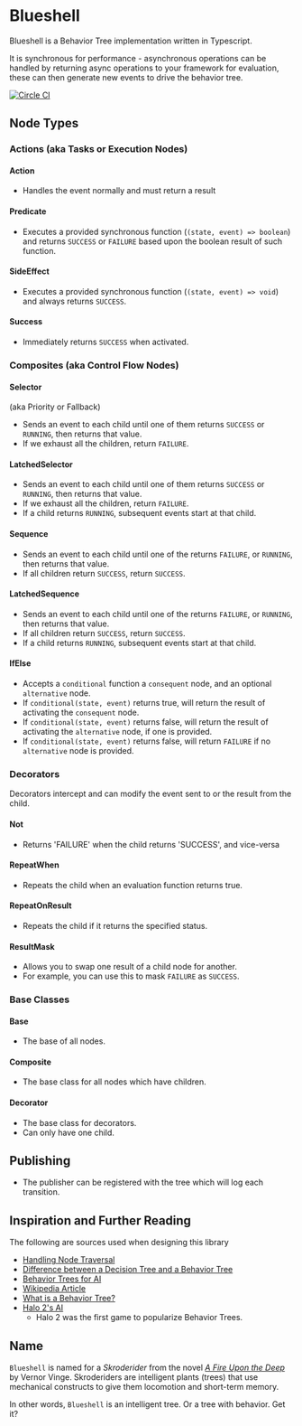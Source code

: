 # Blueshell

Blueshell is a Behavior Tree implementation written in Typescript.

It is synchronous for performance - asynchronous operations can be handled by returning async operations to your framework for evaluation, these can then generate new events to drive the behavior tree.

[![Circle CI](https://circleci.com/gh/6RiverSystems/blueshell/tree/master.svg?style=svg)](https://circleci.com/gh/6RiverSystems/blueshell/tree/master)

## Node Types

### Actions (aka Tasks or Execution Nodes)

#### Action

* Handles the event normally and must return a result

#### Predicate

* Executes a provided synchronous function (`(state, event) => boolean`) and returns `SUCCESS` or `FAILURE` based upon the boolean result of such function.

#### SideEffect

* Executes a provided synchronous function (`(state, event) => void`) and always returns `SUCCESS`.

#### Success

* Immediately returns `SUCCESS` when activated.

### Composites (aka Control Flow Nodes)

#### Selector

(aka Priority or Fallback)

* Sends an event to each child until one of them returns `SUCCESS` or `RUNNING`, then returns that value.
* If we exhaust all the children, return `FAILURE`.

#### LatchedSelector

* Sends an event to each child until one of them returns `SUCCESS` or `RUNNING`, then returns that value.
* If we exhaust all the children, return `FAILURE`.
* If a child returns `RUNNING`, subsequent events start at that child.

#### Sequence

* Sends an event to each child until one of the returns `FAILURE`, or `RUNNING`, then returns that value.
* If all children return `SUCCESS`, return `SUCCESS`.

#### LatchedSequence

* Sends an event to each child until one of the returns `FAILURE`, or `RUNNING`, then returns that value.
* If all children return `SUCCESS`, return `SUCCESS`.
* If a child returns `RUNNING`, subsequent events start at that child.

#### IfElse

* Accepts a `conditional` function a `consequent` node, and an optional `alternative` node.
* If `conditional(state, event)` returns true, will return the result of activating the `consequent` node.
* If `conditional(state, event)` returns false, will return the result of activating the `alternative` node, if one is provided.
* If `conditional(state, event)` returns false, will return `FAILURE` if no `alternative` node is provided.

### Decorators

Decorators intercept and can modify the event sent to or the result from the child.

#### Not

* Returns 'FAILURE' when the child returns 'SUCCESS', and vice-versa

#### RepeatWhen

* Repeats the child when an evaluation function returns true.

#### RepeatOnResult

* Repeats the child if it returns the specified status.

#### ResultMask

* Allows you to swap one result of a child node for another.
* For example, you can use this to mask `FAILURE` as `SUCCESS`.

### Base Classes

#### Base

* The base of all nodes.

#### Composite

* The base class for all nodes which have children.

#### Decorator

* The base class for decorators.
* Can only have one child.

## Publishing

* The publisher can be registered with the tree which will log each transition.

## Inspiration and Further Reading

The following are sources used when designing this library

* [Handling Node Traversal](http://stackoverflow.com/a/15725129/1017787)
* [Difference between a Decision Tree and a Behavior Tree](http://gamedev.stackexchange.com/questions/51693/decision-tree-vs-behavior-tree)
* [Behavior Trees for AI](http://www.gamasutra.com/blogs/ChrisSimpson/20140717/221339/Behavior_trees_for_AI_How_they_work.php)
* [Wikipedia Article](https://en.wikipedia.org/wiki/Behavior_tree_(artificial_intelligence,_robotics_and_control))
* [What is a Behavior Tree?](https://opsive.com/support/documentation/behavior-designer/what-is-a-behavior-tree/)
* [Halo 2's AI](http://www.gamasutra.com/view/feature/130663/gdc_2005_proceeding_handling_.php)
  * Halo 2 was the first game to popularize Behavior Trees.

## Name

`Blueshell` is named for a _Skroderider_ from the novel [_A Fire Upon the Deep_](https://en.wikipedia.org/wiki/A_Fire_Upon_the_Deep)
by Vernor Vinge. Skroderiders are intelligent plants (trees) that use mechanical constructs to give them locomotion
and short-term memory.

In other words, `Blueshell` is an intelligent tree. Or a tree with behavior. Get it?
